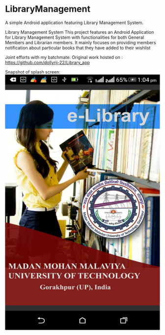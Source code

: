 # LibraryManagement
A simple Android application featuring Library Management System.

Library Management System
This project features an Android Application for Library Management System with functionalities for both General Members and Librarian members. It mainly focuses on providing members notification about particular books that they have added to their wishlist

Joint efforts with my batchmate.
Original work hosted on : https://github.com/dollyrij-22/Library_app

Snapshot of splash screen:
![](Library_App.png)
